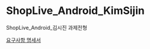 # ShopLive_Android_KimSijin
ShopLive_Android_김시진 과제전형

[요구사항 명세서](https://docs.google.com/spreadsheets/d/1fE0NVzZlaafywy81Jzt-s-Ozgm7FFj3XjLZX3o_tfj0/edit?usp=sharing)
